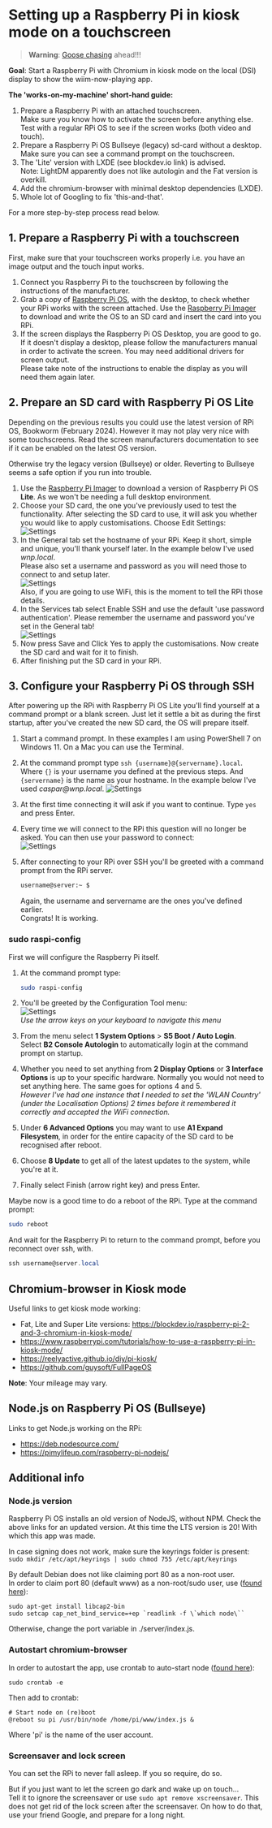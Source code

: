 # Setting up a Raspberry Pi in kiosk mode on a touchscreen

> **Warning**: [Goose chasing](https://www.urbandictionary.com/define.php?term=goose%20chase) ahead!!!

**Goal**: Start a Raspberry Pi with Chromium in kiosk mode on the local (DSI) display to show the wiim-now-playing app.

**The 'works-on-my-machine' short-hand guide:**

1. Prepare a Raspberry Pi with an attached touchscreen.  
   Make sure you know how to activate the screen before anything else.  
   Test with a regular RPi OS to see if the screen works (both video and touch).
2. Prepare a Raspberry Pi OS Bullseye (legacy) sd-card without a desktop.  
   Make sure you can see a command prompt on the touchscreen.
3. The 'Lite' version with LXDE (see blockdev.io link) is advised.  
   Note: LightDM apparently does not like autologin and the Fat version is overkill.
4. Add the chromium-browser with minimal desktop dependencies (LXDE).
5. Whole lot of Googling to fix 'this-and-that'.  

For a more step-by-step process read below.

## 1. Prepare a Raspberry Pi with a touchscreen

First, make sure that your touchscreen works properly i.e. you have an image output and the touch input works.

1. Connect you Raspberry Pi to the touchscreen by following the instructions of the manufacturer.
2. Grab a copy of [Raspberry Pi OS](https://www.raspberrypi.com/software/), with the desktop, to check whether your RPi works with the screen attached. Use the [Raspberry Pi Imager](https://www.raspberrypi.com/software/) to download and write the OS to an SD card and insert the card into you RPi.
3. If the screen displays the Raspberry Pi OS Desktop, you are good to go.  
   If it doesn't display a desktop, please follow the manufacturers manual in order to activate the screen. You may need additional drivers for screen output.  
   Please take note of the instructions to enable the display as you will need them again later.

## 2. Prepare an SD card with Raspberry Pi OS Lite

Depending on the previous results you could use the latest version of RPi OS, Bookworm (February 2024). However it may not play very nice with some touchscreens. Read the screen manufacturers documentation to see if it can be enabled on the latest OS version.

Otherwise try the legacy version (Bullseye) or older. Reverting to Bullseye seems a safe option if you run into trouble.

1. Use the [Raspberry Pi Imager](https://www.raspberrypi.com/software/) to download a version of Raspberry Pi OS **Lite**. As we won't be needing a full desktop environment.
2. Choose your SD card, the one you've previously used to test the functionality. After selecting the SD card to use, it will ask you whether you would like to apply customisations. Choose Edit Settings:  
   ![Settings](../assets/Screenshot%202024-02-13%20234421.png)
3. In the General tab set the hostname of your RPi. Keep it short, simple and unique, you'll thank yourself later. In the example below I've used _wnp.local_.  
   Please also set a username and password as you will need those to connect to and setup later.  
   ![Settings](../assets/Screenshot%202024-02-13%20235651.png)  
   Also, if you are going to use WiFi, this is the moment to tell the RPi those details.
4. In the Services tab select Enable SSH and use the default 'use password authentication'. Please remember the username and password you've set in the General tab!  
   ![Settings](../assets/Screenshot%202024-02-14%20000706.png)  
5. Now press Save and Click Yes to apply the customisations. Now create the SD card and wait for it to finish.
6. After finishing put the SD card in your RPi.

## 3. Configure your Raspberry Pi OS through SSH

After powering up the RPi with Raspberry Pi OS Lite you'll find yourself at a command prompt or a blank screen. Just let it settle a bit as during the first startup, after you've created the new SD card, the OS will prepare itself.

1. Start a command prompt. In these examples I am using PowerShell 7 on Windows 11. On a Mac you can use the Terminal.
2. At the command prompt type ``ssh {username}@{servername}.local``. Where ``{}`` is your username you defined at the previous steps. And ``{servername}`` is the name as your hostname. In the example below I've used _caspar@wnp.local_.
   ![Settings](../assets/Screenshot%202024-02-14%20002224.png)  
3. At the first time connecting it will ask if you want to continue. Type ``yes`` and press Enter.
4. Every time we will connect to the RPi this question will no longer be asked. You can then use your password to connect:  
   ![Settings](../assets/Screenshot%202024-02-14%20002718.png)  
5. After connecting to your RPi over SSH you'll be greeted with a command prompt from the RPi server.  

   ```bash
   username@server:~ $
   ```

   Again, the username and servername are the ones you've defined earlier.  
   Congrats! It is working.

### sudo raspi-config

First we will configure the Raspberry Pi itself.

1. At the command prompt type:

   ```bash
   sudo raspi-config
   ```

2. You'll be greeted by the Configuration Tool menu:  
   ![Settings](../assets/2024-02-14.png)  
   _Use the arrow keys on your keyboard to navigate this menu_
3. From the menu select **1 System Options** > **S5 Boot / Auto Login**.  
   Select **B2 Console Autologin** to automatically login at the command prompt on startup.
4. Whether you need to set anything from **2 Display Options** or **3 Interface Options** is up to your specific hardware. Normally you would not need to set anything here. The same goes for options 4 and 5.  
   _However I've had one instance that I needed to set the 'WLAN Country' (under the Localisation Options) 2 times before it remembered it correctly and accepted the WiFi connection._
5. Under **6 Advanced Options** you may want to use **A1 Expand Filesystem**, in order for the entire capacity of the SD card to be recognised after reboot.
6. Choose **8 Update** to get all of the latest updates to the system, while you're at it.
7. Finally select Finish (arrow right key) and press Enter.

Maybe now is a good time to do a reboot of the RPi. Type at the command prompt:

```bash
sudo reboot
```

And wait for the Raspberry Pi to return to the command prompt, before you reconnect over ssh, with.

```powershell
ssh username@server.local
```

## Chromium-browser in Kiosk mode

Useful links to get kiosk mode working:

- Fat, Lite and Super Lite versions: <https://blockdev.io/raspberry-pi-2-and-3-chromium-in-kiosk-mode/>
- <https://www.raspberrypi.com/tutorials/how-to-use-a-raspberry-pi-in-kiosk-mode/>
- <https://reelyactive.github.io/diy/pi-kiosk/>
- <https://github.com/guysoft/FullPageOS>

**Note**: Your mileage may vary.

## Node.js on Raspberry Pi OS (Bullseye)

Links to get Node.js working on the RPi:

- <https://deb.nodesource.com/>
- <https://pimylifeup.com/raspberry-pi-nodejs/>

## Additional info

### Node.js version

Raspberry Pi OS installs an old version of NodeJS, without NPM. Check the above links for an updated version. At this time the LTS version is 20! With which this app was made.

In case signing does not work, make sure the keyrings folder is present:  
  ``sudo mkdir /etc/apt/keyrings | sudo chmod 755 /etc/apt/keyrings``

By default Debian does not like claiming port 80 as a non-root user.  
In order to claim port 80 (default www) as a non-root/sudo user, use ([found here](https://stackoverflow.com/questions/60372618/nodejs-listen-eacces-permission-denied-0-0-0-080)):

```shell
sudo apt-get install libcap2-bin 
sudo setcap cap_net_bind_service=+ep `readlink -f \`which node\``
```

Otherwise, change the port variable in ./server/index.js.

### Autostart chromium-browser

In order to autostart the app, use crontab to auto-start node ([found here](https://stackoverflow.com/questions/21542304/how-to-start-a-node-js-app-on-system-boot)):

  ```shell
  sudo crontab -e
  ```

Then add to crontab:

  ```shell
  # Start node on (re)boot
  @reboot su pi /usr/bin/node /home/pi/www/index.js &
  ```

Where 'pi' is the name of the user account.

### Screensaver and lock screen

You can set the RPi to never fall asleep. If you so require, do so.

But if you just want to let the screen go dark and wake up on touch...  
Tell it to ignore the screensaver or use ``sudo apt remove xscreensaver``.
This does not get rid of the lock screen after the screensaver. On how to do that, use your friend Google, and prepare for a long night.

